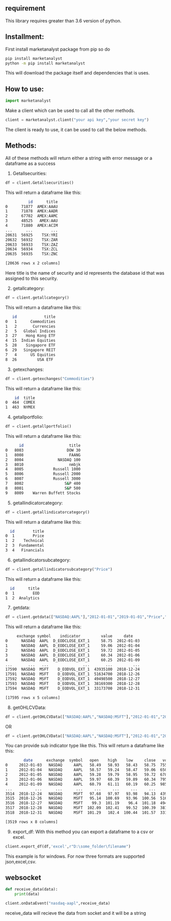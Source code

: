 ## requirement

This library requires greater than 3.6 version of python.

## Installment:
First install marketanalyst package from pip so do
```bash
pip install marketanalyst
python -m pip install marketanalyst
```
This will download the package itself and dependencies that is uses.

## How to use:

```python
import marketanalyst
```
Make a client which can be used to call all the other methods.
```python
client = marketanalyst.client("your api key","your secret key")
```
The client is ready to use, it can be used to call the below methods.

## Methods:

All of these methods will return either a string with error message or a dataframe as a success
1) Getallsecurities:
```python
df = client.Getallsecurities()
```
This will return a dataframe like this:
```bash
          id      title
0      71877  AMEX:AAAU
1      71878  AMEX:AADR
2      67702  AMEX:AAMC
3      48525   AMEX:AAU
4      71880  AMEX:ACIM
...      ...        ...
20631  56925    TSX:YRI
20632  56932    TSX:ZAR
20633  56933    TSX:ZAZ
20634  56934    TSX:ZCL
20635  56935    TSX:ZNC

[20636 rows x 2 columns]
```

Here title is the name of security and id represents the database id that was assigned to this security.

2) getallcategory:
```python
df = client.getallcategory()
```
This will return a dataframe like this:
```bash
   id            title
0   1      Commodities
1   2       Currencies
2   5   Global Indices
3  27    Hong Kong ETF
4  15  Indian Equities
5  28    Singapore ETF
6  29   Singapore REIT
7   4      US Equities
8  26         USA ETF 
```
3) getexchanges:
```python
df = client.getexchanges("Commodities")
```
This will return a dataframe like this:
```bash
    id  title
0  464  COMEX
1  463  NYMEX
```
4) getallportfolio:
```python
df = client.getallportfolio()
```
This will return a dataframe like this:
```bash
      id                    title
0   8003                   DOW 30
1   8008                    FAANG
2   8004               NASDAQ 100
3   8010                    nmbjk
4   8005             Russell 1000
5   8006             Russell 2000
6   8007             Russell 3000
7   8002                  S&P 400
8   8001                  S&P 500
9   8009    Warren Buffett Stocks
```

5) getallindicatorcategory:
```python
df = client.getallindicatorcategory()
```
This will return a dataframe like this:

```bash
  id        title
0  1        Price
1  2    Technical
2  3  Fundamental
3  4   Financials
```

6) getallindicatorsubcategory:
```python
df = client.getallindicatorsubcategory("Price")
```
This will return a dataframe like this:
```bash
  id      title
0  1        EOD
1  2  Analytics
```

7) getdata:
```python
df = client.getdata(["NASDAQ:AAPL"],"2012-01-01","2019-01-01","Price","EOD")
```
This will return a dataframe like this:
```bash
     exchange symbol    indicator         value     date
0      NASDAQ  AAPL  D_EODCLOSE_EXT_1     58.75  2012-01-03
1      NASDAQ  AAPL  D_EODCLOSE_EXT_1     59.06  2012-01-04
2      NASDAQ  AAPL  D_EODCLOSE_EXT_1     59.72  2012-01-05
3      NASDAQ  AAPL  D_EODCLOSE_EXT_1     60.34  2012-01-06
4      NASDAQ  AAPL  D_EODCLOSE_EXT_1     60.25  2012-01-09
...       ...   ...               ...       ...         ...
17590  NASDAQ  MSFT    D_EODVOL_EXT_1  43935100  2018-12-24
17591  NASDAQ  MSFT    D_EODVOL_EXT_1  51634700  2018-12-26
17592  NASDAQ  MSFT    D_EODVOL_EXT_1  49498500  2018-12-27
17593  NASDAQ  MSFT    D_EODVOL_EXT_1  38169300  2018-12-28
17594  NASDAQ  MSFT    D_EODVOL_EXT_1  33173700  2018-12-31

[17595 rows x 5 columns]
```

8) getOHLCVData:
```python
df = client.getOHLCVData(["NASDAQ:AAPL","NASDAQ:MSFT"],"2012-01-01","2019-01-01")
```
OR 
```python
df = client.getOHLCVData(["NASDAQ:AAPL","NASDAQ:MSFT"],"2012-01-01","2019-01-01","EOD")
```
You can provide sub indicator type like this.
This will return a dataframe like this:
```bash
        date      exchange  symbol   open    high    low     close   volume
0     2012-01-03   NASDAQ     AAPL   58.49   58.93   58.43   58.75  75564699
1     2012-01-04   NASDAQ     AAPL   58.57   59.24   58.47   59.06  65061108
2     2012-01-05   NASDAQ     AAPL   59.28   59.79   58.95   59.72  67816805
3     2012-01-06   NASDAQ     AAPL   59.97   60.39   59.89   60.34  79596412
4     2012-01-09   NASDAQ     AAPL   60.79   61.11   60.19   60.25  98505792
...          ...      ...      ...     ...     ...     ...     ...       ...
3514  2018-12-24   NASDAQ     MSFT   97.68   97.97   93.98   94.13  43935100
3515  2018-12-26   NASDAQ     MSFT   95.14  100.69   93.96  100.56  51634700
3516  2018-12-27   NASDAQ     MSFT    99.3  101.19    96.4  101.18  49498500
3517  2018-12-28   NASDAQ     MSFT  102.09  102.41   99.52  100.39  38169300
3518  2018-12-31   NASDAQ     MSFT  101.29   102.4  100.44  101.57  33173700

[3519 rows x 8 columns]
```
9) export_df:
With this method you can export a dataframe to a csv or excel.
```python
client.export_df(df,'excel',r"D:\some_folder\filename")
```
This example is for windows.
For now three formats are supported json,excel,csv.

## websocket 
```python
def receive_data(data):
    print(data)

client.onDataEvent("nasdaq-aapl",receive_data)
```
receive_data will recieve the data from socket and it will be a string
